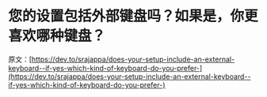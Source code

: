 # 您的设置包括外部键盘吗？如果是，你更喜欢哪种键盘？

原文：[https://dev.to/srajappa/does-your-setup-include-an-external-keyboard--if-yes-which-kind-of-keyboard-do-you-prefer-](https://dev.to/srajappa/does-your-setup-include-an-external-keyboard--if-yes-which-kind-of-keyboard-do-you-prefer-)